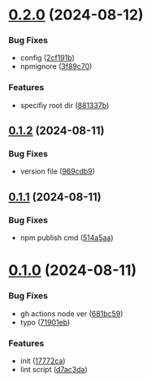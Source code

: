 # [0.2.0](https://github.com/shipgirlproject/eslint-config/compare/v0.1.2...v0.2.0) (2024-08-12)


### Bug Fixes

* config ([2cf191b](https://github.com/shipgirlproject/eslint-config/commit/2cf191b78eaabd0a8701a2cdb8add66980ddee3c))
* npmignore ([3f89c70](https://github.com/shipgirlproject/eslint-config/commit/3f89c70dfe54b0345561646aea7707e90fa07a64))


### Features

* specifiy root dir ([881337b](https://github.com/shipgirlproject/eslint-config/commit/881337b0d663d30fd82ae8de727d97bad3f83fc1))



## [0.1.2](https://github.com/shipgirlproject/eslint-config/compare/v0.1.1...v0.1.2) (2024-08-11)


### Bug Fixes

* version file ([969cdb9](https://github.com/shipgirlproject/eslint-config/commit/969cdb9622bb6536144f13d503cea8a4c9ea1352))



## [0.1.1](https://github.com/shipgirlproject/eslint-config/compare/v0.1.0...v0.1.1) (2024-08-11)


### Bug Fixes

* npm publish cmd ([514a5aa](https://github.com/shipgirlproject/eslint-config/commit/514a5aa867e1e194d59398b0dfe8b1e13e042154))



# [0.1.0](https://github.com/shipgirlproject/eslint-config/compare/17772caa8542d673ee18043cba006585bfd5ee13...v0.1.0) (2024-08-11)


### Bug Fixes

* gh actions node ver ([681bc59](https://github.com/shipgirlproject/eslint-config/commit/681bc59b57baecefc463a8c1a1f81928f2edda4f))
* typo ([71901eb](https://github.com/shipgirlproject/eslint-config/commit/71901eb0cb81f2b809ed1c636748eb82461f197f))


### Features

* init ([17772ca](https://github.com/shipgirlproject/eslint-config/commit/17772caa8542d673ee18043cba006585bfd5ee13))
* lint script ([d7ac3da](https://github.com/shipgirlproject/eslint-config/commit/d7ac3da4afc04b71315c1d980f0e24e9a9e9bae7))



